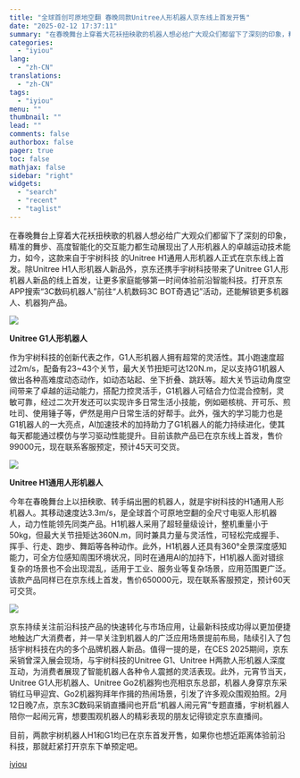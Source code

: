 ```yaml
---
title: "全球首创可原地空翻 春晚同款Unitree人形机器人京东线上首发开售"
date: "2025-02-12 17:37:11"
summary: "在春晚舞台上穿着大花袄扭秧歌的机器人想必给广大观众们都留下了深刻的印象，精准的舞步、高度智能化的交互..."
categories:
  - "iyiou"
lang:
  - "zh-CN"
translations:
  - "zh-CN"
tags:
  - "iyiou"
menu: ""
thumbnail: ""
lead: ""
comments: false
authorbox: false
pager: true
toc: false
mathjax: false
sidebar: "right"
widgets:
  - "search"
  - "recent"
  - "taglist"
---
```


在春晚舞台上穿着大花袄扭秧歌的机器人想必给广大观众们都留下了深刻的印象，精准的舞步、高度智能化的交互能力都生动展现出了人形机器人的卓越运动技术能力，如今，这款来自于宇树科技 的Unitree H1通用人形机器人正式在京东线上首发。除Unitree H1人形机器人新品外，京东还携手宇树科技带来了Unitree G1人形机器人新品的线上首发，让更多家庭能够第一时间体验前沿智能科技。打开京东APP搜索“3C数码机器人”前往“人机数码3C BOT奇遇记”活动，还能解锁更多机器人、机器狗产品。

![](https://diting-hetu.iyiou.com/h3evoACEWVYQlDR8k4JR.png)

**Unitree G1人形机器人**

作为宇树科技的创新代表之作，G1人形机器人拥有超常的灵活性。其小跑速度超过2m/s，配备有23~43个关节，最大关节扭矩可达120N.m，足以支持G1机器人做出各种高难度动态动作，如动态站起、坐下折叠、跳跃等。超大关节运动角度空间带来了卓越的运动能力，搭配力控灵活手，G1机器人可结合力位混合控制，灵敏可靠，经过二次开发还可以实现许多日常生活小技能，例如砸核桃、开可乐、煎吐司、使用锤子等，俨然是用户日常生活的好帮手。此外，强大的学习能力也是G1机器人的一大亮点，AI加速技术的加持助力了G1机器人的能力持续进化，使其每天都能通过模仿与学习驱动性能提升。目前该款产品已在京东线上首发，售价99000元，现在联系客服预定，预计45天可交货。

![](https://diting-hetu.iyiou.com/S9RtZ2DDiIWGzqa41WqF.png)

**Unitree H1通用人形机器人**

今年在春晚舞台上以扭秧歌、转手绢出圈的机器人，就是宇树科技的H1通用人形机器人。其移动速度达3.3m/s，是全球首个可原地空翻的全尺寸电驱人形机器人，动力性能领先同类产品。H1机器人采用了超轻量级设计，整机重量小于50kg，但最大关节扭矩达360N.m，同时兼具力量与灵活性，可轻松完成握手、挥手、行走、跑步、舞蹈等各种动作。此外，H1机器人还具有360°全景深度感知能力，可全方位感知周围环境状况，同时在通用AI的加持下，H1机器人面对错综复杂的场景也不会出现混乱，适用于工业、服务业等复杂场景，应用范围更广泛。该款产品同样已在京东线上首发，售价650000元，现在联系客服预定，预计60天可交货。

![](https://diting-hetu.iyiou.com/old4NFPLuPYol30Kcx3I.png)

京东持续关注前沿科技产品的快速转化与市场应用，让最新科技成功得以更加便捷地触达广大消费者，并一早关注到机器人的广泛应用场景提前布局，陆续引入了包括宇树科技在内的多个品牌机器人新品。值得一提的是，在CES 2025期间，京东采销曾深入展会现场，与宇树科技的Unitree G1、Unitree H两款人形机器人深度互动，为消费者展现了智能机器人各种令人震撼的灵活表现。此外，元宵节当天，Unitree G1人形机器人、Unitree Go2机器狗也亮相京东总部，机器人身穿京东采销红马甲迎宾、Go2机器狗拜年作揖的热闹场景，引发了许多观众围观拍照。2月12日晚7点，京东3C数码采销直播间也开启“机器人闹元宵”专题直播，宇树机器人陪你一起闹元宵，想要围观机器人的精彩表现的朋友记得锁定京东直播间。

目前，两款宇树机器人H1和G1均已在京东首发开售，如果你也想近距离体验前沿科技，那就赶紧打开京东下单预定吧。

[iyiou](https://www.iyiou.com/news/202502121090069)
